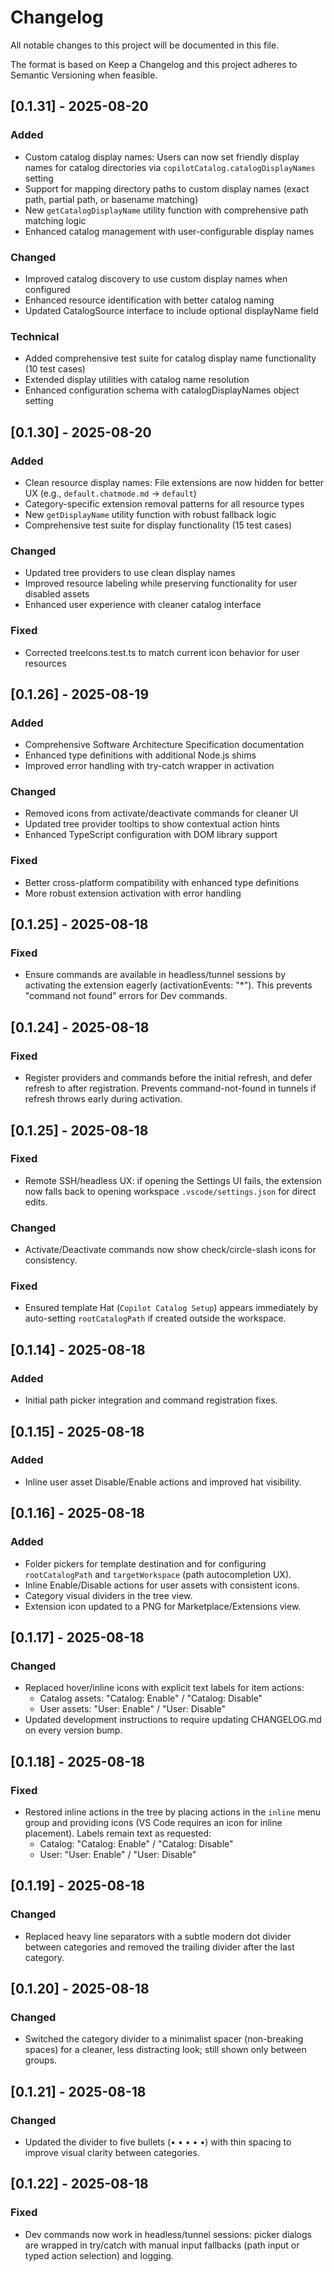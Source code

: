 # Changelog

All notable changes to this project will be documented in this file.

The format is based on Keep a Changelog and this project adheres to Semantic Versioning when feasible.

## [0.1.31] - 2025-08-20
### Added
- Custom catalog display names: Users can now set friendly display names for catalog directories via `copilotCatalog.catalogDisplayNames` setting
- Support for mapping directory paths to custom display names (exact path, partial path, or basename matching)
- New `getCatalogDisplayName` utility function with comprehensive path matching logic
- Enhanced catalog management with user-configurable display names

### Changed
- Improved catalog discovery to use custom display names when configured
- Enhanced resource identification with better catalog naming
- Updated CatalogSource interface to include optional displayName field

### Technical
- Added comprehensive test suite for catalog display name functionality (10 test cases)
- Extended display utilities with catalog name resolution
- Enhanced configuration schema with catalogDisplayNames object setting

## [0.1.30] - 2025-08-20
### Added
- Clean resource display names: File extensions are now hidden for better UX (e.g., `default.chatmode.md` → `default`)
- Category-specific extension removal patterns for all resource types
- New `getDisplayName` utility function with robust fallback logic
- Comprehensive test suite for display functionality (15 test cases)

### Changed
- Updated tree providers to use clean display names
- Improved resource labeling while preserving functionality for user disabled assets
- Enhanced user experience with cleaner catalog interface

### Fixed
- Corrected treeIcons.test.ts to match current icon behavior for user resources

## [0.1.26] - 2025-08-19
### Added
- Comprehensive Software Architecture Specification documentation
- Enhanced type definitions with additional Node.js shims
- Improved error handling with try-catch wrapper in activation

### Changed
- Removed icons from activate/deactivate commands for cleaner UI
- Updated tree provider tooltips to show contextual action hints
- Enhanced TypeScript configuration with DOM library support

### Fixed
- Better cross-platform compatibility with enhanced type definitions
- More robust extension activation with error handling

## [0.1.25] - 2025-08-18
### Fixed
- Ensure commands are available in headless/tunnel sessions by activating the extension eagerly (activationEvents: "*"). This prevents "command not found" errors for Dev commands.

## [0.1.24] - 2025-08-18
### Fixed
- Register providers and commands before the initial refresh, and defer refresh to after registration. Prevents command-not-found in tunnels if refresh throws early during activation.

## [0.1.25] - 2025-08-18
### Fixed
- Remote SSH/headless UX: if opening the Settings UI fails, the extension now falls back to opening workspace `.vscode/settings.json` for direct edits.

### Changed
- Activate/Deactivate commands now show check/circle-slash icons for consistency.

### Fixed
- Ensured template Hat (`Copilot Catalog Setup`) appears immediately by auto-setting `rootCatalogPath` if created outside the workspace.

## [0.1.14] - 2025-08-18
### Added
- Initial path picker integration and command registration fixes.

## [0.1.15] - 2025-08-18
### Added
- Inline user asset Disable/Enable actions and improved hat visibility.

## [0.1.16] - 2025-08-18
### Added
- Folder pickers for template destination and for configuring `rootCatalogPath` and `targetWorkspace` (path autocompletion UX).
- Inline Enable/Disable actions for user assets with consistent icons.
- Category visual dividers in the tree view.
- Extension icon updated to a PNG for Marketplace/Extensions view.

## [0.1.17] - 2025-08-18
### Changed
- Replaced hover/inline icons with explicit text labels for item actions:
	- Catalog assets: "Catalog: Enable" / "Catalog: Disable"
	- User assets: "User: Enable" / "User: Disable"
- Updated development instructions to require updating CHANGELOG.md on every version bump.

## [0.1.18] - 2025-08-18
### Fixed
- Restored inline actions in the tree by placing actions in the `inline` menu group and providing icons (VS Code requires an icon for inline placement). Labels remain text as requested:
	- Catalog: "Catalog: Enable" / "Catalog: Disable"
	- User: "User: Enable" / "User: Disable"
    
## [0.1.19] - 2025-08-18
### Changed
- Replaced heavy line separators with a subtle modern dot divider between categories and removed the trailing divider after the last category.

## [0.1.20] - 2025-08-18
### Changed
- Switched the category divider to a minimalist spacer (non-breaking spaces) for a cleaner, less distracting look; still shown only between groups.

## [0.1.21] - 2025-08-18
### Changed
- Updated the divider to five bullets (• • • • •) with thin spacing to improve visual clarity between categories.

## [0.1.22] - 2025-08-18
### Fixed
- Dev commands now work in headless/tunnel sessions: picker dialogs are wrapped in try/catch with manual input fallbacks (path input or typed action selection) and logging.

